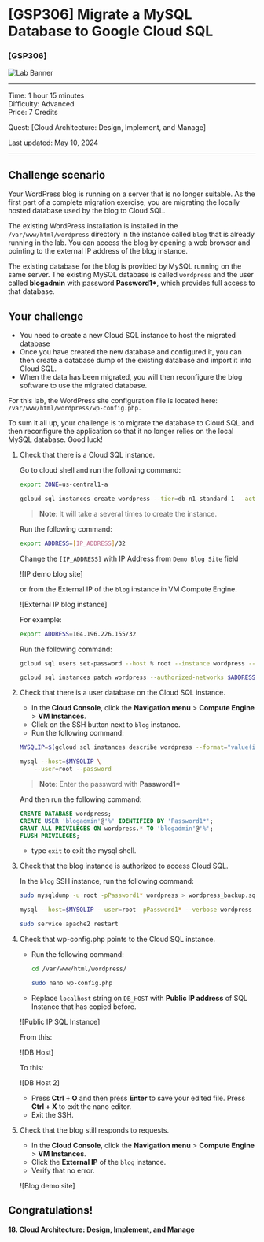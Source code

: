 # [GSP306] Migrate a MySQL Database to Google Cloud SQL

### [GSP306]

![Lab Banner](https://cdn.qwiklabs.com/GMOHykaqmlTHiqEeQXTySaMXYPHeIvaqa2qHEzw6Occ%3D)

---

Time: 1 hour 15 minutes<br>
Difficulty: Advanced<br>
Price: 7 Credits

Quest: [Cloud Architecture: Design, Implement, and Manage]<br>

Last updated: May 10, 2024

---

## Challenge scenario

Your WordPress blog is running on a server that is no longer suitable. As the first part of a complete migration exercise, you are migrating the locally hosted database used by the blog to Cloud SQL.

The existing WordPress installation is installed in the `/var/www/html/wordpress` directory in the instance called `blog` that is already running in the lab. You can access the blog by opening a web browser and pointing to the external IP address of the blog instance.

The existing database for the blog is provided by MySQL running on the same server. The existing MySQL database is called `wordpress` and the user called **blogadmin** with password __Password1*__, which provides full access to that database.

## Your challenge

- You need to create a new Cloud SQL instance to host the migrated database
- Once you have created the new database and configured it, you can then create a database dump of the existing database and import it into Cloud SQL.
- When the data has been migrated, you will then reconfigure the blog software to use the migrated database.

For this lab, the WordPress site configuration file is located here: `/var/www/html/wordpress/wp-config.php.`

To sum it all up, your challenge is to migrate the database to Cloud SQL and then reconfigure the application so that it no longer relies on the local MySQL database. Good luck!

1. Check that there is a Cloud SQL instance.

    Go to cloud shell and run the following command:

    ```bash
    export ZONE=us-central1-a

    gcloud sql instances create wordpress --tier=db-n1-standard-1 --activation-policy=ALWAYS --zone $ZONE
    ```

    > **Note**: It will take a several times to create the instance.

    Run the following command:

    ```bash
    export ADDRESS=[IP_ADDRESS]/32
    ```

    Change the `[IP_ADDRESS]` with IP Address from `Demo Blog Site` field

    ![IP demo blog site]

    or from the External IP of the `blog` instance in VM Compute Engine.

    ![External IP blog instance]

    For example:

    ```bash
    export ADDRESS=104.196.226.155/32
    ```

    Run the following command:

    ```bash
    gcloud sql users set-password --host % root --instance wordpress --password Password1*

    gcloud sql instances patch wordpress --authorized-networks $ADDRESS --quiet
    ```

2. Check that there is a user database on the Cloud SQL instance.

    - In the **Cloud Console**, click the **Navigation menu** > **Compute Engine** > **VM Instances**.
    - Click on the SSH button next to `blog` instance.
    - Run the following command:

    ```bash
    MYSQLIP=$(gcloud sql instances describe wordpress --format="value(ipAddresses.ipAddress)")

    mysql --host=$MYSQLIP \
        --user=root --password
    ```

    > **Note**: Enter the password with __Password1*__

    And then run the following command:

    ```sql
    CREATE DATABASE wordpress;
    CREATE USER 'blogadmin'@'%' IDENTIFIED BY 'Password1*';
    GRANT ALL PRIVILEGES ON wordpress.* TO 'blogadmin'@'%';
    FLUSH PRIVILEGES;
    ```

    - type `exit` to exit the mysql shell.

3. Check that the blog instance is authorized to access Cloud SQL.

    In the `blog` SSH instance, run the following command:

    ```bash
    sudo mysqldump -u root -pPassword1* wordpress > wordpress_backup.sql

    mysql --host=$MYSQLIP --user=root -pPassword1* --verbose wordpress < wordpress_backup.sql

    sudo service apache2 restart
    ```

4. Check that wp-config.php points to the Cloud SQL instance.
    - Run the following command:

        ```bash
        cd /var/www/html/wordpress/

        sudo nano wp-config.php
        ```

    - Replace `localhost` string on `DB_HOST` with **Public IP address** of SQL Instance that has copied before.

    ![Public IP SQL Instance]

    From this:

    ![DB Host]

    To this:

    ![DB Host 2]

    - Press **Ctrl + O** and then press **Enter** to save your edited file. Press **Ctrl + X** to exit the nano editor.
    - Exit the SSH.

5. Check that the blog still responds to requests.

    - In the **Cloud Console**, click the **Navigation menu** > **Compute Engine** > **VM Instances**.
    - Click the **External IP** of the `blog` instance.
    - Verify that no error.

    ![Blog demo site]

## Congratulations!

**18. Cloud Architecture: Design, Implement, and Manage**
